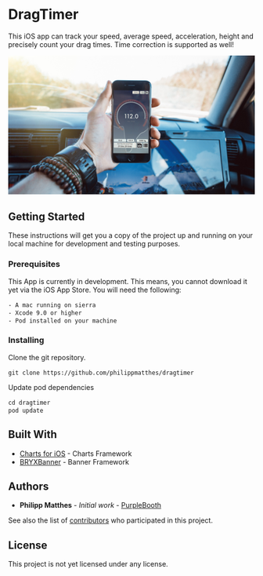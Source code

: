 # DragTimer

This iOS app can track your speed, average speed, acceleration, height and precisely count your drag times. Time correction is supported as well!

![Showcase](Showcase.jpg?raw=true "DragTimer App")

## Getting Started

These instructions will get you a copy of the project up and running on your local machine for development and testing purposes.

### Prerequisites

This App is currently in development. This means, you cannot download it yet via the iOS App Store. You will need the following:

```
- A mac running on sierra
- Xcode 9.0 or higher
- Pod installed on your machine
```

### Installing

Clone the git repository.


```
git clone https://github.com/philippmatthes/dragtimer
```

Update pod dependencies

```
cd dragtimer
pod update
```

## Built With

* [Charts for iOS](https://github.com/danielgindi/Charts) - Charts Framework
* [BRYXBanner](https://github.com/bryx-inc/BRYXBanner) - Banner Framework

## Authors

* **Philipp Matthes** - *Initial work* - [PurpleBooth](https://github.com/philippmatthes)

See also the list of [contributors](https://github.com/philippmatthes/dragtimer/contributors) who participated in this project.

## License

This project is not yet licensed under any license.
